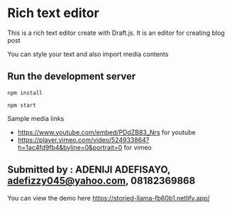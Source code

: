 # Rich text editor

This is a rich text editor create with Draft.js. It is an editor for creating blog post

You can style your text and also import media contents

## Run the development server

```
npm install
```

```
npm start
```

Sample media links

- https://www.youtube.com/embed/PDdZB83_Nrs for youtube
- https://player.vimeo.com/video/524933864?h=1ac4fd9fb4&byline=0&portrait=0 for vimeo

## Submitted by : ADENIJI ADEFISAYO, adefizzy045@yahoo.com, 08182369868

You can view the demo here https://storied-llama-fb60b1.netlify.app/
